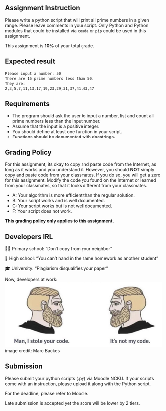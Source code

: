 ## Assignment Instruction
Please write a python script that will print all prime numbers in a given range. Please leave comments in your script. Only Python and Python modules that could be installed via `conda` or `pip` could be used in this assignment.

This assignment is __10%__ of your total grade.

## Expected result
```
Please input a number: 50
There are 15 prime numbers less than 50.
They are:
2,3,5,7,11,13,17,19,23,29,31,37,41,43,47
```

## Requirements
- The program should ask the user to input a number, list and count all prime numbers less than the input number.
- Assume that the input is a positive integer.
- You should define at least one function in your script.
- Functions should be documented with docstrings.

## Grading Policy
For this assignment, its okay to copy and paste code from the Internet, as long as it works and you understand it. However, you should __NOT__ simply copy and paste code from your classmates. If you do so, you will get a zero for this assignment. Modify the code you found on the Internet or learned from your classmates, so that it looks different from your classmates.

- A: Your algorithm is more efficient than the regular solution.
- B: Your script works and is well documented.
- C: Your script works but is not well documented.
- F: Your script does not work.

**This grading policy only applies to this assignment.**

## Developers IRL
👦🏼 Primary school: “Don’t copy from your neighbor”

🏫 High school: “You can’t hand in the same homework as another student”

🎓 University: “Plagiarism disqualifies your paper”

Now, developers at work:
![Developers at work](../../Assets/imgs/copy_code_meme.jpg)
image credit: Marc Backes

## Submission
Please submit your python scripts (.py) via Moodle NCKU.
If your scripts come with an instruction, please upload it along with the Python script.

For the deadline, please refer to Moodle.

Late submission is accepted yet the score will be lower by 2 tiers.